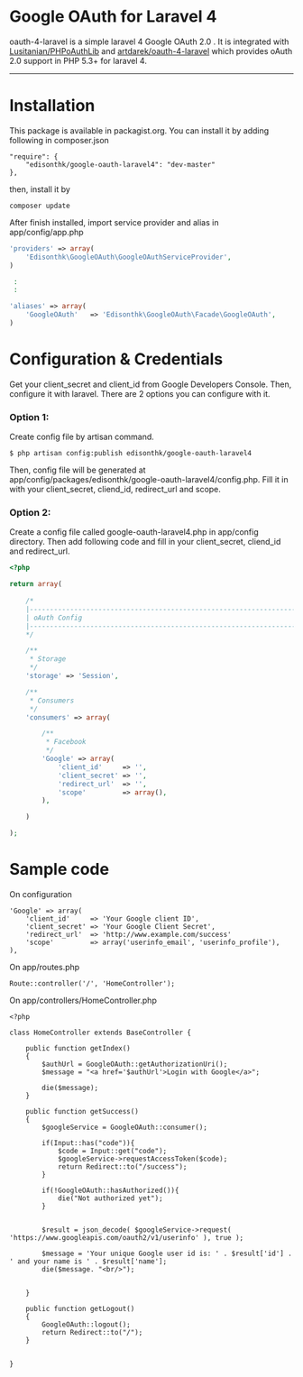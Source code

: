 # Google OAuth for Laravel 4

oauth-4-laravel is a simple laravel 4 Google OAuth 2.0 . It is integrated with [Lusitanian/PHPoAuthLib](https://github.com/Lusitanian/PHPoAuthLib) and [artdarek/oauth-4-laravel](https://github.com/artdarek/oauth-4-laravel)
which provides oAuth 2.0 support in PHP 5.3+ for laravel 4.

---
 
# Installation

This package is available in packagist.org. You can install it by adding following in composer.json

```
"require": {
    "edisonthk/google-oauth-laravel4": "dev-master"
},
```

then, install it by 

```
composer update
```

After finish installed, import service provider and alias in app/config/app.php

```php
'providers' => array(
	'Edisonthk\GoogleOAuth\GoogleOAuthServiceProvider',
)

 :
 :

'aliases' => array(
	'GoogleOAuth'	=> 'Edisonthk\GoogleOAuth\Facade\GoogleOAuth',
)

```

# Configuration & Credentials
Get your client_secret and client_id from Google Developers Console. Then, configure it with laravel. There are 2 options you can configure with it.

### Option 1:
Create config file by artisan command.

```
$ php artisan config:publish edisonthk/google-oauth-laravel4
```

Then, config file will be generated at app/config/packages/edisonthk/google-oauth-laravel4/config.php. Fill it in with your client_secret, cliend_id, redirect_url and scope.


### Option 2:
Create a config file called google-oauth-laravel4.php in app/config directory. Then add following code and fill in your client_secret, cliend_id and redirect_url.

```php
<?php 

return array( 
	
	/*
	|--------------------------------------------------------------------------
	| oAuth Config
	|--------------------------------------------------------------------------
	*/

	/**
	 * Storage
	 */
	'storage' => 'Session', 

	/**
	 * Consumers
	 */
	'consumers' => array(

		/**
		 * Facebook
		 */
        'Google' => array(
            'client_id'     => '',
            'client_secret' => '',
            'redirect_url'	=> '',
            'scope'         => array(),
        ),		

	)

);

```

# Sample code

On configuration

```
'Google' => array(
    'client_id'     => 'Your Google client ID',
    'client_secret' => 'Your Google Client Secret',
    'redirect_url' 	=> 'http://www.example.com/success'
    'scope'         => array('userinfo_email', 'userinfo_profile'),
),
```

On app/routes.php

```
Route::controller('/', 'HomeController');
```

On app/controllers/HomeController.php
```
<?php

class HomeController extends BaseController {

	public function getIndex()
	{
		$authUrl = GoogleOAuth::getAuthorizationUri();
		$message = "<a href='$authUrl'>Login with Google</a>";

		die($message);
	}

	public function getSuccess()
	{
		$googleService = GoogleOAuth::consumer();

		if(Input::has("code")){
			$code = Input::get("code");
			$googleService->requestAccessToken($code);
			return Redirect::to("/success");
		}

		if(!GoogleOAuth::hasAuthorized()){
			die("Not authorized yet");
		}

        
        $result = json_decode( $googleService->request( 'https://www.googleapis.com/oauth2/v1/userinfo' ), true );

        $message = 'Your unique Google user id is: ' . $result['id'] . ' and your name is ' . $result['name'];
        die($message. "<br/>");


	}

	public function getLogout()
	{
		GoogleOAuth::logout();
		return Redirect::to("/");
	}


}

```